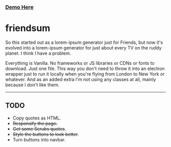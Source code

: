 ### [Demo Here](https://mohnjatthews.github.io/friendsum/)

# friendsum
So this started out as a lorem-ipsum generator just for Friends, but now it's evolved into a lorem-ipsum generator for just about every TV on the ruddy planet. I think I have a problem.


Everything is Vanilla. No frameworks or JS libraries or CDNs or fonts to download. Just one file. This way you don't need to throw it into an electron wrapper just to run it locally when you're flying from London to New York or whatever. And as an added extra I'm not using any classes at all, mainly because I don't like them.

---

## TODO

 - Copy quotes as HTML.
 - ~~Responsify the page.~~
 - ~~Get some Scrubs quotes~~.
 - ~~Style the buttons to look better~~.
 - Turn buttons into navbar.
